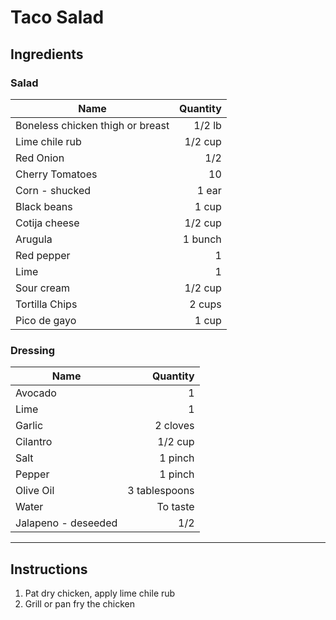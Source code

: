 # Taco Salad

## Ingredients

### Salad

| Name | Quantity |
|------|---------:|
Boneless chicken thigh or breast | 1/2 lb
Lime chile rub | 1/2 cup
Red Onion | 1/2
Cherry Tomatoes | 10
Corn - shucked | 1 ear
Black beans | 1 cup
Cotija cheese | 1/2 cup |
Arugula | 1 bunch
Red pepper | 1
Lime | 1
Sour cream | 1/2 cup
Tortilla Chips | 2 cups
Pico de gayo | 1 cup

### Dressing
| Name | Quantity |
|------|---------:|
Avocado | 1
Lime | 1
Garlic | 2 cloves
Cilantro | 1/2 cup
Salt | 1 pinch
Pepper | 1 pinch
Olive Oil | 3 tablespoons
Water | To taste
Jalapeno - deseeded | 1/2

------------------------

## Instructions

1. Pat dry chicken, apply lime chile rub
2. Grill or pan fry the chicken

